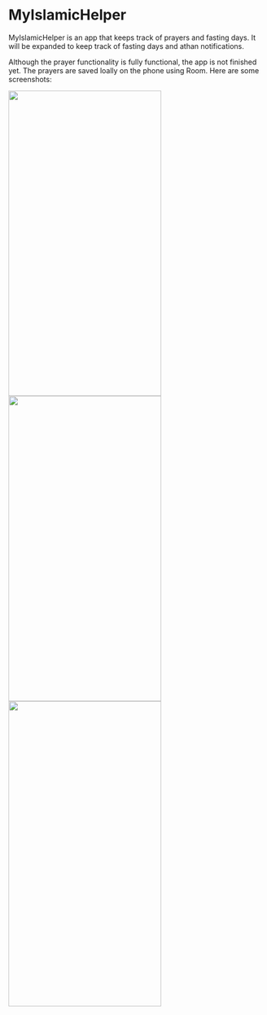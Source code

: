 # MyIslamicHelper
MyIslamicHelper is an app that keeps track of prayers and fasting days. It will be expanded to keep track of fasting days and athan notifications.

Although the prayer functionality is fully functional, the app is not finished yet. The prayers are saved loally on the phone using Room. Here are some screenshots:

<img src="https://user-images.githubusercontent.com/8702105/163652250-c43f0470-1177-45d6-8c04-6cdec2788c9b.jpg" width="300" height="600"> <img src="https://user-images.githubusercontent.com/8702105/163652252-bb18f0fb-72e5-4dc5-9e11-4aa43fb20e37.jpg" width="300" height="600"> <img src="https://user-images.githubusercontent.com/8702105/163652255-5bd16b0d-315b-46ea-8bd4-2fb2382f3c10.jpg" width="300" height="600">
